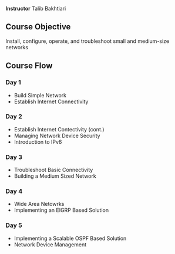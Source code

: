 **Instructor** 
Talib Bakhtiari

## Course Objective
Install, configure, operate, and troubleshoot small and medium-size networks

## Course Flow

### Day 1
  * Build Simple Network
  * Establish Internet Connectivity

### Day 2
  * Establish Internet Contectivity (cont.)
  * Managing Network Device Security
  * Introduction to IPv6

### Day 3
  * Troubleshoot Basic Connectivity
  * Building a Medium Sized Network

### Day 4
  * Wide Area Netowrks
  * Implementing an EIGRP Based Solution

### Day 5
  * Implementing a Scalable OSPF Based Solution
  * Network Device Management
